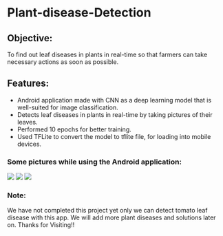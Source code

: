 # Plant-disease-Detection


## Objective: 
To find out leaf diseases in plants in real-time so that farmers can take necessary actions as soon as possible.

## Features:
* Android application made with CNN as a deep learning model that is well-suited for image classification. 
* Detects leaf diseases in plants in real-time by taking pictures of their leaves. 
* Performed 10 epochs for better training. 
* Used TFLite to convert the model to tflite file, for loading into mobile devices.

### Some pictures while using the Android application:


<img class=mobile-image src="https://github.com/Pratyay008/Plant-disease-Detection/assets/81563083/7dd4e07d-7478-4d15-8544-66e151115539" />
<img class=mobile-image src="https://github.com/Pratyay008/Plant-disease-Detection/assets/81563083/fea67214-d1e6-4908-8574-aab7e1146bc7" />
<img class=mobile-image src="https://github.com/Pratyay008/Plant-disease-Detection/assets/81563083/d7e91bde-7bd6-4bf9-926e-cfa97c3829fb" />




### Note:
We have not completed this project yet only we can detect tomato leaf disease with this app. We will add more plant diseases and solutions later on. Thanks for Visiting!!
